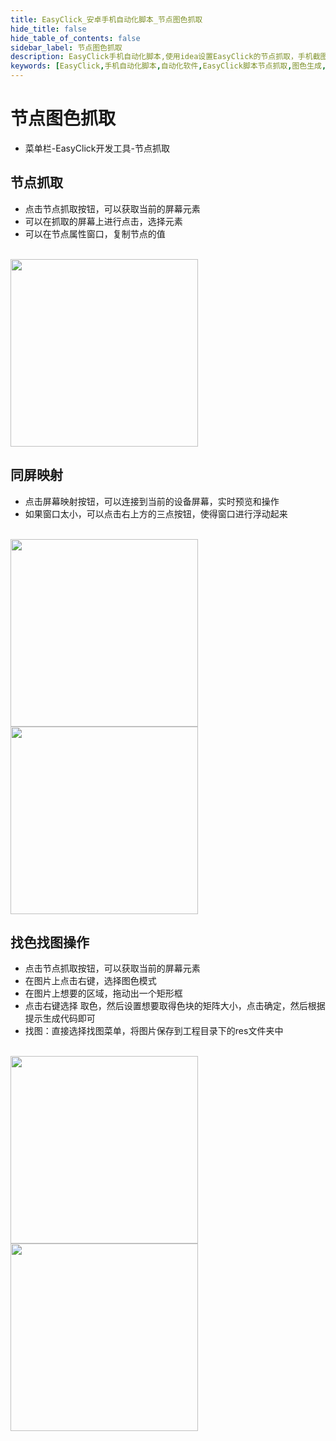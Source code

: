 ```yaml
---
title: EasyClick_安卓手机自动化脚本_节点图色抓取
hide_title: false
hide_table_of_contents: false
sidebar_label: 节点图色抓取
description: EasyClick手机自动化脚本,使用idea设置EasyClick的节点抓取，手机截图，图色生成
keywords: [EasyClick,手机自动化脚本,自动化软件,EasyClick脚本节点抓取,图色生成,图色生成]
---
```


# 节点图色抓取
- 菜单栏-EasyClick开发工具-节点抓取
## 节点抓取
- 点击节点抓取按钮，可以获取当前的屏幕元素
- 可以在抓取的屏幕上进行点击，选择元素
- 可以在节点属性窗口，复制节点的值
<br/>
<img src='/androidimg/node-1.jpg' width='300' />

## 同屏映射
 
 - 点击屏幕映射按钮，可以连接到当前的设备屏幕，实时预览和操作
 - 如果窗口太小，可以点击右上方的三点按钮，使得窗口进行浮动起来
 <br/>
 <img src='/androidimg/screen-1.jpg' width='300' />
 <br/>
 <img src='/androidimg/screen-2.jpg' width='300' />

 
## 找色找图操作
- 点击节点抓取按钮，可以获取当前的屏幕元素
- 在图片上点击右键，选择图色模式
- 在图片上想要的区域，拖动出一个矩形框
- 点击右键选择 取色，然后设置想要取得色块的矩阵大小，点击确定，然后根据提示生成代码即可
- 找图：直接选择找图菜单，将图片保存到工程目录下的res文件夹中

 <br/>
 <img src='/androidimg/imagecolor-1.jpg' width='300' />
 <br/>
 <img src='/androidimg/imagecolor-2.png' width='300' />

